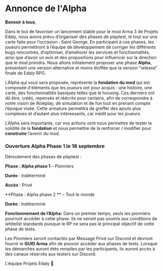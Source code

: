 # Annonce de l'Alpha

**Bonsoir à tous**, 

Dans le but de favoriser un lancement stable pour le mod Arma 3 de Projets Edaly, nous avons  prévu d’organiser des phases de playtest, le tout sur une carte faite pour l’occasion : Saint George. En participant à ces phases, les joueurs permettront à l’équipe de développement de corriger les différents bugs rencontrés, d’optimiser, d’améliorer les services et fonctionnalités, ainsi que d’avoir un avis et des propositions pour influencer sur la direction que le mod prendra.
Nous allons initialement proposer une phase **Alpha**, présentant une version alternative et moins étoffée que la version “release” finale de Edaly RPG. 

L’Alpha qui vous sera proposée, représente la **fondation du mod** qui est composée d'éléments que les joueurs ont pour acquis : une histoire, une carte, des fonctionnalités basiques telles que le housing. Ces derniers ont dû être, créés, repensés et réécrits pour certains, afin de correspondre à notre vision de Roleplay, de simulation et de fun tout en prenant compte l’époque visée. Cette armature permettra de greffer des ajouts plus complexes et d’autant plus intéressants, car inédit pour les joueurs.

L’Alpha sera importante, car vos actions vont nous permettre de tester la solidité de la **fondation** et nous permettre de la renforcer / modifier pour **construire** l’avenir du mod.


### Ouverture Alpha Phase 1 le 18 septembre

 Déroulement des phases de playtest :

**Phase : Alpha phase 1** – Pionniers

**Durée** : Indéterminé

**Accès** : Privé


**Phase : Alpha phase 2 ** – Tout le monde

**Durée** : Indéterminé


**Fonctionnement de l’Alpha:**
Dans un premier temps, seuls les pionniers pourront accéder à cette phase. Ils ne seront pas soumis aux conditions de whitelist standards puisque le RP ne sera pas le principal objectif de cette phase de tests. 

Les Pionniers seront contactés par Message Privé sur Discord et devront fournir le **GUID Arma** afin de pouvoir accéder aux phases de tests. Lorsque les démarches auront étés remplies par les participants, ils auront accès à des canaux réservés aux testers sur Discord. 

L’équipe Projets Edaly :tada:
